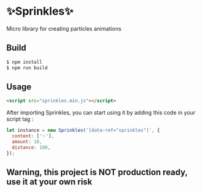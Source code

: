 # ✨Sprinkles✨
Micro library for creating particles animations

## Build

```sh
$ npm install
$ npm run build
```

## Usage

```html
<script src="sprinkles.min.js"></script>
```
After importing Sprinkles, you can start using it by adding this code in your script tag :

```javascript
let instance = new Sprinkles('[data-ref="sprinkles"]', {
  content: ['✨'],
  amount: 10,
  distance: 100,
});
```

## Warning, this project is NOT production ready, use it at your own risk
